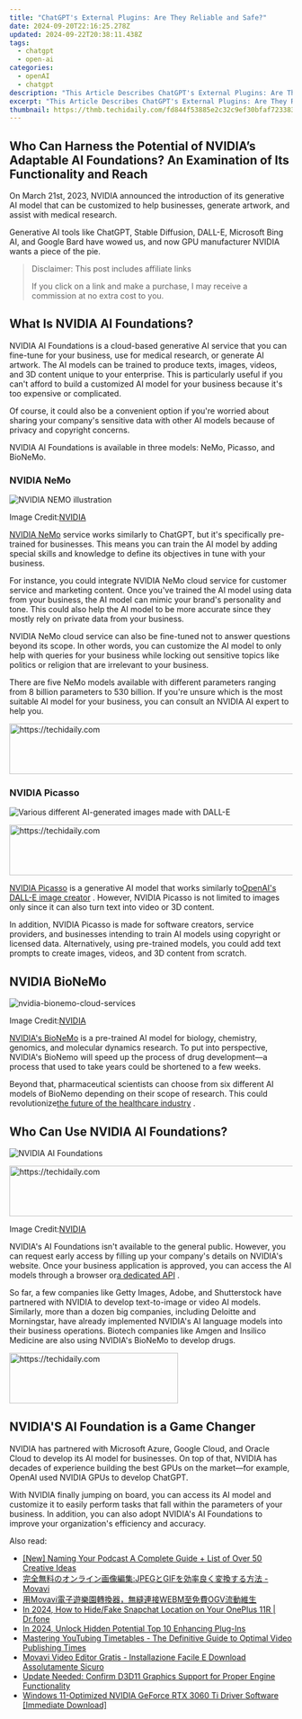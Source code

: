 ```yaml
---
title: "ChatGPT's External Plugins: Are They Reliable and Safe?"
date: 2024-09-20T22:16:25.278Z
updated: 2024-09-22T20:38:11.438Z
tags:
  - chatgpt
  - open-ai
categories:
  - openAI
  - chatgpt
description: "This Article Describes ChatGPT's External Plugins: Are They Reliable and Safe?"
excerpt: "This Article Describes ChatGPT's External Plugins: Are They Reliable and Safe?"
thumbnail: https://thmb.techidaily.com/fd844f53885e2c32c9ef30bfaf7233832cc28d58125ca084d49daf8878117921.png
---
```


## Who Can Harness the Potential of NVIDIA’s Adaptable AI Foundations? An Examination of Its Functionality and Reach

 On March 21st, 2023, NVIDIA announced the introduction of its generative AI model that can be customized to help businesses, generate artwork, and assist with medical research.

 Generative AI tools like ChatGPT, Stable Diffusion, DALL-E, Microsoft Bing AI, and Google Bard have wowed us, and now GPU manufacturer NVIDIA wants a piece of the pie.

>  Disclaimer: This post includes affiliate links
>
>  If you click on a link and make a purchase, I may receive a commission at no extra cost to you.
>

## What Is NVIDIA AI Foundations?

 NVIDIA AI Foundations is a cloud-based generative AI service that you can fine-tune for your business, use for medical research, or generate AI artwork. The AI models can be trained to produce texts, images, videos, and 3D content unique to your enterprise. This is particularly useful if you can't afford to build a customized AI model for your business because it's too expensive or complicated.

 Of course, it could also be a convenient option if you're worried about sharing your company's sensitive data with other AI models because of privacy and copyright concerns.

 NVIDIA AI Foundations is available in three models: NeMo, Picasso, and BioNeMo.

### NVIDIA NeMo

![NVIDIA NEMO illustration ](https://static1.makeuseofimages.com/wordpress/wp-content/uploads/2023/03/nvidia-nemo.jpg)

 Image Credit:[NVIDIA](https://nvidianews.nvidia.com/news/nvidia-brings-large-language-ai-models-to-enterprises-worldwide)

[NVIDIA NeMo](https://www.nvidia.com/en-us/gpu-cloud/nemo-llm-service/) service works similarly to ChatGPT, but it's specifically pre-trained for businesses. This means you can train the AI model by adding special skills and knowledge to define its objectives in tune with your business.

 For instance, you could integrate NVIDIA NeMo cloud service for customer service and marketing content. Once you've trained the AI model using data from your business, the AI model can mimic your brand's personality and tone. This could also help the AI model to be more accurate since they mostly rely on private data from your business.

 NVIDIA NeMo cloud service can also be fine-tuned not to answer questions beyond its scope. In other words, you can customize the AI model to only help with queries for your business while locking out sensitive topics like politics or religion that are irrelevant to your business.

 There are five NeMo models available with different parameters ranging from 8 billion parameters to 530 billion. If you're unsure which is the most suitable AI model for your business, you can consult an NVIDIA AI expert to help you.

<!-- affiliate ads begin -->
<a href="https://appsumo.8odi.net/c/5597632/2151855/7443" target="_top" id="2151855">
  <img src="//a.impactradius-go.com/display-ad/7443-2151855" border="0" alt="https://techidaily.com" width="728" height="90"/>
</a>
<img height="0" width="0" src="https://appsumo.8odi.net/i/5597632/2151855/7443" style="position:absolute;visibility:hidden;" border="0" />
<!-- affiliate ads end -->

### NVIDIA Picasso

![Various different AI-generated images made with DALL-E](https://static1.makeuseofimages.com/wordpress/wp-content/uploads/2023/02/dall-e-ai-generated-image-gallery.jpg)

<!-- affiliate ads begin -->
<a href="https://appsumo.8odi.net/c/5597632/2068417/7443" target="_top" id="2068417">
  <img src="//a.impactradius-go.com/display-ad/7443-2068417" border="0" alt="https://techidaily.com" width="728" height="90"/>
</a>
<img height="0" width="0" src="https://appsumo.8odi.net/i/5597632/2068417/7443" style="position:absolute;visibility:hidden;" border="0" />
<!-- affiliate ads end -->

[NVIDIA Picasso](https://www.nvidia.com/en-us/gpu-cloud/picasso/) is a generative AI model that works similarly to[OpenAI's DALL-E image creator](https://www.makeuseof.com/what-is-dall-e-ai-image-generator/) . However, NVIDIA Picasso is not limited to images only since it can also turn text into video or 3D content.

 In addition, NVIDIA Picasso is made for software creators, service providers, and businesses intending to train AI models using copyright or licensed data. Alternatively, using pre-trained models, you could add text prompts to create images, videos, and 3D content from scratch.

## NVIDIA BioNeMo

![nvidia-bionemo-cloud-services](https://static1.makeuseofimages.com/wordpress/wp-content/uploads/2023/03/nvidia-bionemo-cloud-services.jpg)

 Image Credit:[NVIDIA](https://nvidianews.nvidia.com/news/nvidia-unveils-large-language-models-and-generative-ai-services-to-advance-life-sciences-r-d)

[NVIDIA's BioNeMo](https://nvidianews.nvidia.com/news/nvidia-unveils-large-language-models-and-generative-ai-services-to-advance-life-sciences-r-d) is a pre-trained AI model for biology, chemistry, genomics, and molecular dynamics research. To put into perspective, NVIDIA's BioNemo will speed up the process of drug development—a process that used to take years could be shortened to a few weeks.

 Beyond that, pharmaceutical scientists can choose from six different AI models of BioNemo depending on their scope of research. This could revolutionize[the future of the healthcare industry](https://www.makeuseof.com/ai-will-power-future-healthcare/) .

## Who Can Use NVIDIA AI Foundations?

![NVIDIA AI Foundations ](https://static1.makeuseofimages.com/wordpress/wp-content/uploads/2023/03/nvidia-ai-foundations.png)

<!-- affiliate ads begin -->
<a href="https://wigfever.sjv.io/c/5597632/2014859/22899" target="_top" id="2014859">
  <img src="//a.impactradius-go.com/display-ad/22899-2014859" border="0" alt="https://techidaily.com" width="728" height="90"/>
</a>
<img height="0" width="0" src="https://wigfever.sjv.io/i/5597632/2014859/22899" style="position:absolute;visibility:hidden;" border="0" />
<!-- affiliate ads end -->

 Image Credit:[NVIDIA](https://nvidianews.nvidia.com/news/nvidia-brings-generative-ai-to-worlds-enterprises-with-cloud-services-for-creating-large-language-and-visual-models)

 NVIDIA's AI Foundations isn't available to the general public. However, you can request early access by filling up your company's details on NVIDIA's website. Once your business application is approved, you can access the AI models through a browser or[a dedicated API](https://www.makeuseof.com/what-is-api/) .

 So far, a few companies like Getty Images, Adobe, and Shutterstock have partnered with NVIDIA to develop text-to-image or video AI models. Similarly, more than a dozen big companies, including Deloitte and Morningstar, have already implemented NVIDIA's AI language models into their business operations. Biotech companies like Amgen and Insilico Medicine are also using NVIDIA's BioNeMo to develop drugs.

<!-- affiliate ads begin -->
<a href="https://aligracehair.sjv.io/c/5597632/2006914/19272" target="_top" id="2006914">
  <img src="//a.impactradius-go.com/display-ad/19272-2006914" border="0" alt="https://techidaily.com" width="300" height="90"/>
</a>
<img height="0" width="0" src="https://aligracehair.sjv.io/i/5597632/2006914/19272" style="position:absolute;visibility:hidden;" border="0" />
<!-- affiliate ads end -->

## NVIDIA'S AI Foundation is a Game Changer

 NVIDIA has partnered with Microsoft Azure, Google Cloud, and Oracle Cloud to develop its AI model for businesses. On top of that, NVIDIA has decades of experience building the best GPUs on the market—for example, OpenAI used NVIDIA GPUs to develop ChatGPT.

 With NVIDIA finally jumping on board, you can access its AI model and customize it to easily perform tasks that fall within the parameters of your business. In addition, you can also adopt NVIDIA's AI Foundations to improve your organization's efficiency and accuracy.

<ins class="adsbygoogle"
     style="display:block"
     data-ad-format="autorelaxed"
     data-ad-client="ca-pub-7571918770474297"
     data-ad-slot="1223367746"></ins>

<ins class="adsbygoogle"
     style="display:block"
     data-ad-client="ca-pub-7571918770474297"
     data-ad-slot="8358498916"
     data-ad-format="auto"
     data-full-width-responsive="true"></ins>

<span class="atpl-alsoreadstyle">Also read:</span>
<div><ul>
<li><a href="https://extra-approaches.techidaily.com/new-naming-your-podcast-a-complete-guide-plus-list-of-over-50-creative-ideas/"><u>[New] Naming Your Podcast A Complete Guide + List of Over 50 Creative Ideas</u></a></li>
<li><a href="https://tech-revival.techidaily.com/1726221386898-jpeggif-movavi/"><u>完全無料のオンライン画像編集:JPEGとGIFを効率良く変換する方法 - Movavi</u></a></li>
<li><a href="https://tech-revival.techidaily.com/movaviwebmogv/"><u>用Movavi電子遊樂園轉換器，無縫連接WEBM至免費OGV流動維生</u></a></li>
<li><a href="https://location-social.techidaily.com/in-2024-how-to-hidefake-snapchat-location-on-your-oneplus-11r-drfone-by-drfone-virtual-android/"><u>In 2024, How to Hide/Fake Snapchat Location on Your OnePlus 11R | Dr.fone</u></a></li>
<li><a href="https://some-guidance.techidaily.com/in-2024-unlock-hidden-potential-top-10-enhancing-plug-ins/"><u>In 2024, Unlock Hidden Potential Top 10 Enhancing Plug-Ins</u></a></li>
<li><a href="https://tech-revival.techidaily.com/mastering-youtubing-timetables-the-definitive-guide-to-optimal-video-publishing-times/"><u>Mastering YouTubing Timetables - The Definitive Guide to Optimal Video Publishing Times</u></a></li>
<li><a href="https://tech-revival.techidaily.com/movavi-video-editor-gratis-installazione-facile-e-download-assolutamente-sicuro/"><u>Movavi Video Editor Gratis - Installazione Facile E Download Assolutamente Sicuro</u></a></li>
<li><a href="https://win-howtos.techidaily.com/update-needed-confirm-d3d11-graphics-support-for-proper-engine-functionality/"><u>Update Needed: Confirm D3D11 Graphics Support for Proper Engine Functionality</u></a></li>
<li><a href="https://driver-download.techidaily.com/windows-11-optimized-nvidia-geforce-rtx-3060-ti-driver-software-immediate-download/"><u>Windows 11-Optimized NVIDIA GeForce RTX 3060 Ti Driver Software [Immediate Download]</u></a></li>
</ul></div>

